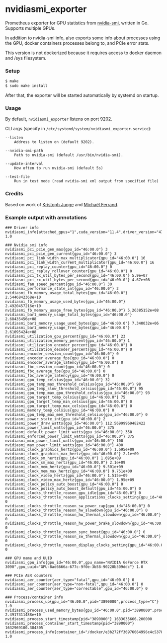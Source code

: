 # nvidiasmi_exporter
Prometheus exporter for GPU statistics from [nvidia-smi](https://developer.nvidia.com/nvidia-system-management-interface), written in Go. Supports multiple GPUs.

In addition to nvidia-smi info, also exports some info about processes using the GPU, docker containers processes belong to, and PCIe error stats.

This version is not dockerized because it requires access to docker daemon and /sys filesystem.

### Setup

```sh
$ make 
$ sudo make install
```

After that, the exporter will be started automatically by systemd on startup.

### Usage

By default, `nvidiasmi_exporter` listens on port 9202.

CLI args (specify in `/etc/systemd/system/nvidiasmi_exporter.service`):

```
--listen
    Address to listen on (default 9202).

--nvidia-smi-path
    Path to nvidia-smi (default /usr/bin/nvidia-smi).

--update-interval
    How often to run nvidia-smi (default 5s)

--test-file
    Run in test mode (read nvidia-smi xml output from specified file)
```

### Credits

Based on work of [Kristoph Junge](https://github.com/kristophjunge/docker-prometheus-nvidiasmi) and 
[Michaël Ferrand](https://github.com/e7d/docker-prometheus-nvidiasmi).


### Example output with annotations

```
### Driver info
nvidiasmi_info{attached_gpus="1",cuda_version="11.4",driver_version="470.63"} 1.0

### Nvidia_smi info
nvidiasmi_pci_pcie_gen_max{gpu_id="46:00.0"} 3
nvidiasmi_pci_pcie_gen_current{gpu_id="46:00.0"} 3
nvidiasmi_pci_link_width_max_multiplicator{gpu_id="46:00.0"} 16
nvidiasmi_pci_link_width_current_multiplicator{gpu_id="46:00.0"} 16
nvidiasmi_pci_replay_counter{gpu_id="46:00.0"} 0
nvidiasmi_pci_replay_rollover_counter{gpu_id="46:00.0"} 0
nvidiasmi_pci_tx_util_bytes_per_second{gpu_id="46:00.0"} 5.9e+07
nvidiasmi_pci_rx_util_bytes_per_second{gpu_id="46:00.0"} 4.67e+08
nvidiasmi_fan_speed_percent{gpu_id="46:00.0"} 30
nvidiasmi_performance_state_int{gpu_id="46:00.0"} 2
nvidiasmi_fb_memory_usage_total_bytes{gpu_id="46:00.0"} 2.5446842368e+10
nvidiasmi_fb_memory_usage_used_bytes{gpu_id="46:00.0"} 2.4920457216e+10
nvidiasmi_fb_memory_usage_free_bytes{gpu_id="46:00.0"} 5.26385152e+08
nvidiasmi_bar1_memory_usage_total_bytes{gpu_id="46:00.0"} 2.68435456e+08
nvidiasmi_bar1_memory_usage_used_bytes{gpu_id="46:00.0"} 7.340032e+06
nvidiasmi_bar1_memory_usage_free_bytes{gpu_id="46:00.0"} 2.61095424e+08
nvidiasmi_utilization_gpu_percent{gpu_id="46:00.0"} 23
nvidiasmi_utilization_memory_percent{gpu_id="46:00.0"} 1
nvidiasmi_utilization_encoder_percent{gpu_id="46:00.0"} 0
nvidiasmi_utilization_decoder_percent{gpu_id="46:00.0"} 0
nvidiasmi_encoder_session_count{gpu_id="46:00.0"} 0
nvidiasmi_encoder_average_fps{gpu_id="46:00.0"} 0
nvidiasmi_encoder_average_latency{gpu_id="46:00.0"} 0
nvidiasmi_fbc_session_count{gpu_id="46:00.0"} 0
nvidiasmi_fbc_average_fps{gpu_id="46:00.0"} 0
nvidiasmi_fbc_average_latency{gpu_id="46:00.0"} 0
nvidiasmi_gpu_temp_celsius{gpu_id="46:00.0"} 32
nvidiasmi_gpu_temp_max_threshold_celsius{gpu_id="46:00.0"} 98
nvidiasmi_gpu_temp_slow_threshold_celsius{gpu_id="46:00.0"} 95
nvidiasmi_gpu_temp_max_gpu_threshold_celsius{gpu_id="46:00.0"} 93
nvidiasmi_gpu_target_temp_celsius{gpu_id="46:00.0"} 75
nvidiasmi_gpu_target_temp_min_celsius{gpu_id="46:00.0"} 0
nvidiasmi_gpu_target_temp_max_celsius{gpu_id="46:00.0"} 0
nvidiasmi_memory_temp_celsius{gpu_id="46:00.0"} 0
nvidiasmi_gpu_temp_max_mem_threshold_celsius{gpu_id="46:00.0"} 0
nvidiasmi_power_state_int{gpu_id="46:00.0"} 2
nvidiasmi_power_draw_watts{gpu_id="46:00.0"} 112.56999969482422
nvidiasmi_power_limit_watts{gpu_id="46:00.0"} 375
nvidiasmi_default_power_limit_watts{gpu_id="46:00.0"} 350
nvidiasmi_enforced_power_limit_watts{gpu_id="46:00.0"} 375
nvidiasmi_min_power_limit_watts{gpu_id="46:00.0"} 100
nvidiasmi_max_power_limit_watts{gpu_id="46:00.0"} 400
nvidiasmi_clock_graphics_hertz{gpu_id="46:00.0"} 1.695e+09
nvidiasmi_clock_graphics_max_hertz{gpu_id="46:00.0"} 2.1e+09
nvidiasmi_clock_sm_hertz{gpu_id="46:00.0"} 1.695e+09
nvidiasmi_clock_sm_max_hertz{gpu_id="46:00.0"} 2.1e+09
nvidiasmi_clock_mem_hertz{gpu_id="46:00.0"} 9.501e+09
nvidiasmi_clock_mem_max_hertz{gpu_id="46:00.0"} 9.751e+09
nvidiasmi_clock_video_hertz{gpu_id="46:00.0"} 1.515e+09
nvidiasmi_clock_video_max_hertz{gpu_id="46:00.0"} 1.95e+09
nvidiasmi_clock_policy_auto_boost{gpu_id="46:00.0"} 0
nvidiasmi_clock_policy_auto_boost_default{gpu_id="46:00.0"} 0
nvidiasmi_clocks_throttle_reason_gpu_idle{gpu_id="46:00.0"} 0
nvidiasmi_clocks_throttle_reason_applications_clocks_setting{gpu_id="46:00.0"} 0
nvidiasmi_clocks_throttle_reason_sw_power_cap{gpu_id="46:00.0"} 0
nvidiasmi_clocks_throttle_reason_hw_slowdown{gpu_id="46:00.0"} 0
nvidiasmi_clocks_throttle_reason_hw_thermal_slowdown{gpu_id="46:00.0"} 0
nvidiasmi_clocks_throttle_reason_hw_power_brake_slowdown{gpu_id="46:00.0"} 0
nvidiasmi_clocks_throttle_reason_sync_boost{gpu_id="46:00.0"} 0
nvidiasmi_clocks_throttle_reason_sw_thermal_slowdown{gpu_id="46:00.0"} 0
nvidiasmi_clocks_throttle_reason_display_clocks_setting{gpu_id="46:00.0"} 0

### GPU name and UUID
nvidiasmi_gpu_info{gpu_id="46:00.0",gpu_name="NVIDIA GeForce RTX 3090",gpu_uuid="GPU-8ad6666a-677c-9f0e-3b58-90220b309ddc"} 1.0

### PCIe AER counters
nvidiasmi_aer_counter{aer_type="fatal",gpu_id="46:00.0"} 0
nvidiasmi_aer_counter{aer_type="non-fatal",gpu_id="46:00.0"} 0
nvidiasmi_aer_counter{aer_type="correctable",gpu_id="46:00.0"} 0

### Process/container info
nvidiasmi_process_up{gpu_id="46:00.0",pid="3890000",process_type="C"} 1.0
nvidiasmi_process_used_memory_bytes{gpu_id="46:00.0",pid="3890000",process_type="C"} 2.4917311488e+10
nvidiasmi_process_start_timestamp{pid="3890000"} 1633035666.200000
nvidiasmi_process_container_start_timestamp{pid="3890000"} 1632969100.384305
nvidiasmi_process_info{container_id="/docker/e3b272ff36976664996c4c537816ba712d63725e7b5f6d121e875a1d738c4f4a",container_name="C.1329067",docker_image="pytorch/pytorch",pid="3890000",process_name="/usr/bin/python3.6"} 1.0

